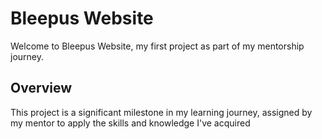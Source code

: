 # Bleepus Website

Welcome to Bleepus Website, my first project as part of my mentorship journey.

## Overview

This project is a significant milestone in my learning journey, assigned by my mentor to apply the skills and knowledge I've acquired